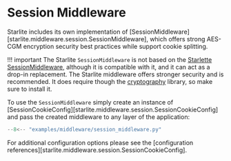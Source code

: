 # Session Middleware

Starlite includes its own implementation of [SessionMiddleware][starlite.middleware.session.SessionMiddleware], which
offers strong AES-CGM encryption security best practices while support cookie splitting.

!!! important
    The Starlite `SessionMiddleware` is not based on the
    [Starlette SessionMiddleware](https://www.starlette.io/middleware/#sessionmiddleware), although it is compatible
    with it, and it can act as a drop-in replacement. The Starlite middleware offers stronger security and is
    recommended. It does require though the [cryptography](https://cryptography.io/en/latest/) library, so make sure to
    install it.

To use the `SessionMiddleware` simply create an instance of
[SessionCookieConfig][starlite.middleware.session.SessionCookieConfig] and pass the created middleware to any layer of
the application:

```py title="Hello World"
--8<-- "examples/middleware/session_middleware.py"
```

For additional configuration options please see the [configuration references][starlite.middleware.session.SessionCookieConfig].
